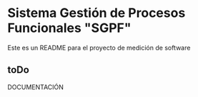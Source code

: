 # Sistema Gestión de Procesos Funcionales "SGPF" 

Este es un README para el proyecto de medición de software

## toDo 

DOCUMENTACIÓN




